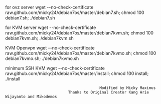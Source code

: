 for ovz server
wget --no-check-certificate raw.github.com/micky24/debian7os/master/debian7.sh; chmod 100 debian7.sh; ./debian7.sh

for KVM server
wget --no-check-certificate raw.github.com/micky24/debian7os/master/debian7kvm.sh; chmod 100 debian7kvm.sh; ./debian7kvm.sh

KVM Openvpn
wget --no-check-certificate raw.github.com/micky24/debian7os/master/debian7kvmo.sh; chmod 100 debian7kvmo.sh; ./debian7kvmo.sh

minimum SSH KVM
wget --no-check-certificate raw.github.com/micky24/debian7os/master/install; chmod 100 install; ./install


                                              Modified by Micky Maximus
                                Thanks to Original Creator Kang Arie Wijayanto and Mikodemos
